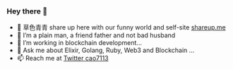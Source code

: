 ### Hey there 👋

* 🌱 草色青青 share up here with our funny world and self-site [shareup.me](https://shareup.me)
* 🤔 I’m a plain man, a friend father and not bad husband
* 🔭 I’m working in blockchain development...
* 💬 Ask me about Elixir, Golang, Ruby, Web3 and Blockchain ...
* 📫 Reach me at [Twitter cao7113](https://twitter.com/cao7113)

<!--
**cao7113/cao7113** is a ✨ _special_ ✨ repository because its `README.md` (this file) appears on your GitHub profile.

Here are some ideas to get you started:

- 🔭 I’m currently working on ...
- 🌱 I’m currently learning ...
- 👯 I’m looking to collaborate on ...
- 🤔 I’m looking for help with ...
- 💬 Ask me about ...
- 📫 How to reach me: ...
- 😄 Pronouns: ...
- ⚡ Fun fact: ...
-->
